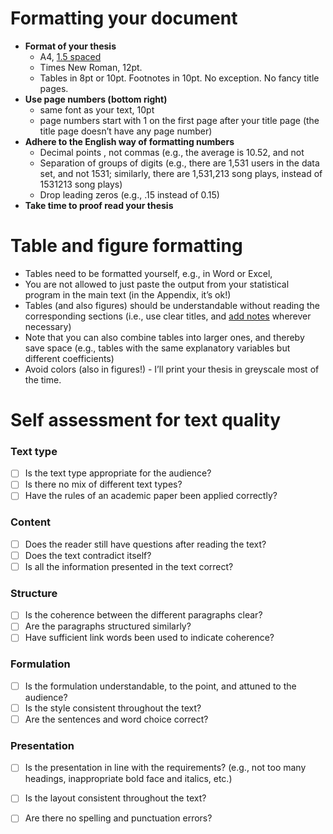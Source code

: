 # Formatting your document

* **Format of your thesis**
    * A4, <ins>1.5 spaced</ins>
    * Times New Roman, 12pt.
    * Tables in 8pt or 10pt. Footnotes in 10pt. No exception. No fancy title pages.
* **Use page numbers (bottom right)**
    * same font as your text, 10pt
    * page numbers start with 1 on the first page after your title page (the title page doesn’t have any    page number)
* **Adhere to the English way of formatting numbers**
    * Decimal points , not commas (e.g., the average is 10.52, and not
    * Separation of groups of digits (e.g., there are 1,531 users in the data set, and not 1531; similarly, there are 1,531,213 song plays, instead of 1531213 song plays)
    * Drop leading zeros (e.g., .15 instead of 0.15)
* **Take time to proof read your thesis** 

# Table and figure formatting

* Tables need to be formatted yourself, e.g., in Word or Excel,
* You are not allowed to just paste the output from your statistical program in the main
  text (in the Appendix, it’s ok!)
* Tables (and also figures) should be understandable without reading the
  corresponding sections (i.e., use clear titles, and <ins>add notes</ins> wherever necessary)
* Note that you can also combine tables into larger ones, and thereby save space (e.g.,
  tables with the same explanatory variables but different coefficients)
* Avoid colors (also in figures!) - I’ll print your thesis in greyscale most of the time.


# Self assessment for text quality

### **Text type**
- [ ] Is the text type appropriate for the audience?
- [ ] Is there no mix of different text types?
- [ ] Have the rules of an academic paper been applied correctly?

### **Content**
- [ ] Does the reader still have questions after reading the text?
- [ ] Does the text contradict itself?
- [ ] Is all the information presented in the text correct?

### **Structure**
- [ ] Is the coherence between the different paragraphs clear?
- [ ] Are the paragraphs structured similarly?
- [ ] Have sufficient link words been used to indicate coherence?

### **Formulation**
- [ ] Is the formulation understandable, to the point, and attuned to the audience?
- [ ] Is the style consistent throughout the text?
- [ ] Are the sentences and word choice correct?

### **Presentation**
- [ ] Is the presentation in line with the requirements? (e.g., not too many headings, inappropriate bold face and italics, etc.)
- [ ] Is the layout consistent throughout the text?
- [ ] Are there no spelling and punctuation errors?

